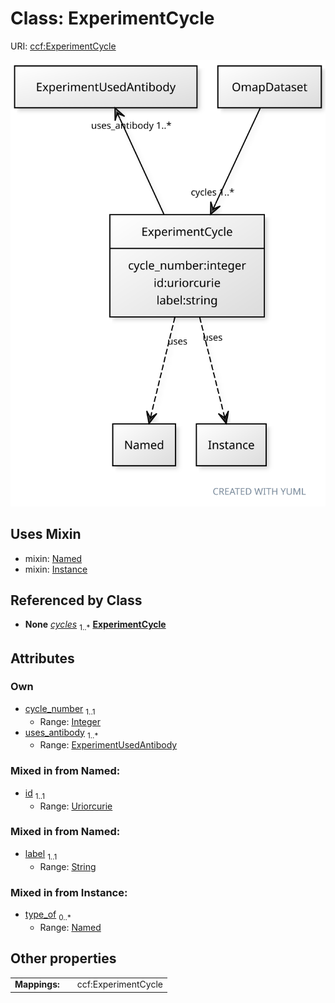 
# Class: ExperimentCycle



URI: [ccf:ExperimentCycle](http://purl.org/ccf/ExperimentCycle)


[![img](images/ExperimentCycle.svg)](images/ExperimentCycle.svg)

## Uses Mixin

 *  mixin: [Named](Named.md)
 *  mixin: [Instance](Instance.md)

## Referenced by Class

 *  **None** *[cycles](cycles.md)*  <sub>1..\*</sub>  **[ExperimentCycle](ExperimentCycle.md)**

## Attributes


### Own

 * [cycle_number](cycle_number.md)  <sub>1..1</sub>
     * Range: [Integer](types/Integer.md)
 * [uses_antibody](uses_antibody.md)  <sub>1..\*</sub>
     * Range: [ExperimentUsedAntibody](ExperimentUsedAntibody.md)

### Mixed in from Named:

 * [id](id.md)  <sub>1..1</sub>
     * Range: [Uriorcurie](types/Uriorcurie.md)

### Mixed in from Named:

 * [label](label.md)  <sub>1..1</sub>
     * Range: [String](types/String.md)

### Mixed in from Instance:

 * [type_of](type_of.md)  <sub>0..\*</sub>
     * Range: [Named](Named.md)

## Other properties

|  |  |  |
| --- | --- | --- |
| **Mappings:** | | ccf:ExperimentCycle |